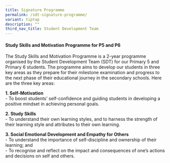 ```yaml
---
title: Signature Programme
permalink: /sdt-signature-programme/
variant: tiptap
description: ""
third_nav_title: Student Development Team
---
```

<h4><strong>Study Skills and Motivation Programme for P5 and P6</strong></h4>
<p>The Study Skills and Motivation Programme is a 2-year programme organised
by the Student Development Team (SDT) for our Primary 5 and Primary 6 students.
The programme aims to develop our students in three key areas&nbsp;as they
prepare for their milestone examination and progress to the next phase
of their educational journey in the secondary schools. Here are the three
key areas:</p>
<p><strong>1. Self-Motivation</strong>
<br>- To boost students’ self-confidence and guiding students in developing
a positive mindset in achieving personal goals.</p>
<p><strong>2. Study Skills</strong>
<br>- To understand their own learning styles, and to harness the strength
of their learning style and attributes to their own learning.</p>
<p><strong>3. Social Emotional Development and Empathy for Others</strong>
<br>- To understand the importance of self-discipline and ownership of their
learning; and
<br>- To recognise and reflect on the impact and consequences of one’s actions
and decisions on self and others.</p>